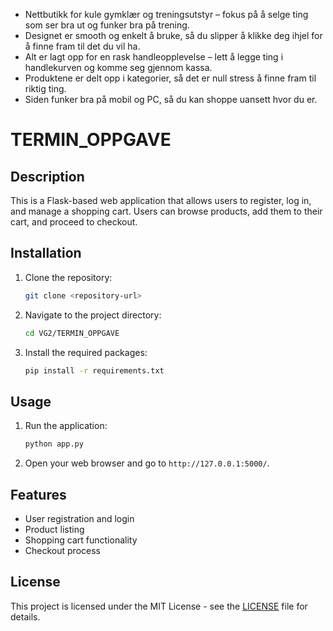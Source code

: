 - Nettbutikk for kule gymklær og treningsutstyr – fokus på å selge ting som ser bra ut og funker bra på trening.
- Designet er smooth og enkelt å bruke, så du slipper å klikke deg ihjel for å finne fram til det du vil ha.
- Alt er lagt opp for en rask handleopplevelse – lett å legge ting i handlekurven og komme seg gjennom kassa.
- Produktene er delt opp i kategorier, så det er null stress å finne fram til riktig ting.
- Siden funker bra på mobil og PC, så du kan shoppe uansett hvor du er.

# TERMIN_OPPGAVE

## Description
This is a Flask-based web application that allows users to register, log in, and manage a shopping cart. Users can browse products, add them to their cart, and proceed to checkout.

## Installation
1. Clone the repository:
   ```bash
   git clone <repository-url>
   ```
2. Navigate to the project directory:
   ```bash
   cd VG2/TERMIN_OPPGAVE
   ```
3. Install the required packages:
   ```bash
   pip install -r requirements.txt
   ```

## Usage
1. Run the application:
   ```bash
   python app.py
   ```
2. Open your web browser and go to `http://127.0.0.1:5000/`.

## Features
- User registration and login
- Product listing
- Shopping cart functionality
- Checkout process

## License
This project is licensed under the MIT License - see the [LICENSE](LICENSE) file for details.
